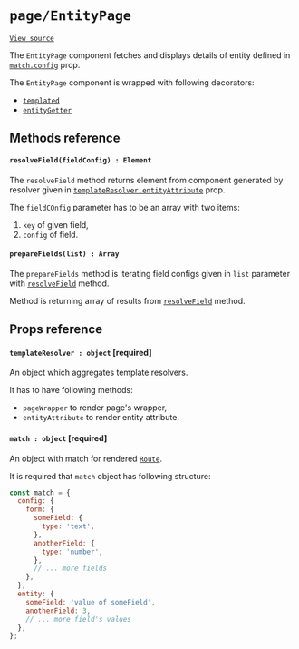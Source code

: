# `page/EntityPage`
[`View source`](../../../src/page/EntityPage.js)

The `EntityPage` component fetches and displays details of entity defined in [`match.config`](#match--object-required) prop.

The `EntityPage` component is wrapped with following decorators:
- [`templated`](./templated.md)
- [`entityGetter`](./entityGetter.md)

## Methods reference

#### `resolveField(fieldConfig) : Element`

The `resolveField` method returns element from component generated by resolver given in
[`templateResolver.entityAttribute`](#templateresolver--object-required) prop.

The `fieldCOnfig` parameter has to be an array with two items:
1. `key` of given field,
2. `config` of field.

#### `prepareFields(list) : Array`

The `prepareFields` method is iterating field configs given in `list` parameter with
[`resolveField`](#resolvefieldfieldconfig--element) method.

Method is returning array of results from [`resolveField`](#resolvefieldfieldconfig--element) method.

## Props reference

#### `templateResolver : object` [required]

An object which aggregates template resolvers.

It has to have following methods:
- `pageWrapper` to render page's wrapper,
- `entityAttribute` to render entity attribute.

#### `match : object` [required]

An object with match for rendered [`Route`](../route.md).

It is required that `match` object has following structure:

```js
const match = {
  config: {
    form: {
      someField: {
        type: 'text',
      },
      anotherField: {
        type: 'number',
      },
      // ... more fields
    },
  },
  entity: {
    someField: 'value of someField',
    anotherField: 3,
    // ... more field's values
  },
};
```

